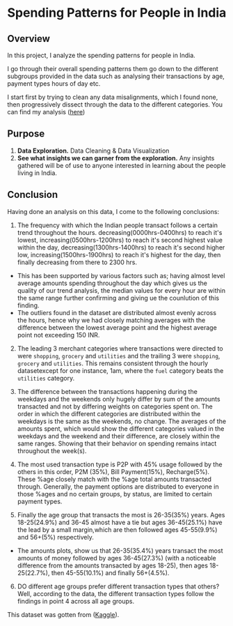 # Spending Patterns for People in India
## Overview
In this project, I analyze the spending patterns for people in India.

I go through their overall spending patterns them go down to the different subgroups provided in the data such as analysing their transactions by age, payment types hours of day etc.

I start first by trying to clean any data misalignments, which I found none, then progressively dissect through the data to the different categories. You can find my analysis ([here](https://github.com/evansmwangik/Spending-Habits-for-People-in-India/blob/master/UPI%20Transactions%202024%20Dataset%20EDA1.ipynb))

## Purpose
1. **Data Exploration.** Data Cleaning & Data Visualization
2. **See what insights we can garner from the exploration.** Any insights gathered will be of use to anyone interested in learning about the people living in India.

## Conclusion
Having done an analysis on this data, I come to the following conclusions:
1. The frequency with which the Indian people transact follows a certain trend throughout the hours. decreasing(0000hrs-0400hrs) to reach it's lowest, increasing(0500hrs-1200hrs) to reach it's second highest value within the day, decreasing(1300hrs-1400hrs) to reach it's second higher low, increasing(1500hrs-1900hrs) to reach it's highest for the day, then finally decreasing from there to 2300 hrs.
- This has been supported by various factors such as; having almost level average amounts spending throughout the day which gives us the quality of our trend analysis, the median values for every hour are within the same range further confirming and giving ue the counlution of this finding.
- The outliers found in the dataset are distributed almost evenly across the hours, hence why we had closely matching averages with the difference between the lowest average point and the highest average point not exceeding 150 INR.

2. The leading 3 merchant categories where transactions were directed to were `shopping`, `grocery` and `utilities` and the trailing 3 were `shopping`, `grocery` and `utilities`. This remains consistent through the hourly datasetexcept for one instance, 1am, where the `fuel` category beats the `utilities` category.

3. The difference between the transactions happening during the weekdays and the weekends only hugely differ by sum of the amounts transacted and not by differing weights on categories spent on. The order in which the different categories are distributed within the weekdays is the same as the weekends, no change. The averages of the amounts spent, which would show the different categories valued in the weekdays and the weekend and their difference, are closely within the same ranges. Showing that their behavior on spending remains intact throughout the week(s).

4. The most used transaction type is P2P with 45% usage followed by the others in this order, P2M (35%), Bill Payment(15%), Recharge(5%). These %age closely match with the %age total amounts transacted through. Generally, the payment options are distributed to everyone in those %ages and no certain groups, by status, are limited to certain payment types.

5. Finally the age group that transacts the most is 26-35(35%) years. Ages 18-25(24.9%) and 36-45 almost have a tie but ages 36-45(25.1%) have the lead by a small margin,which are then followed ages 45-55(9.9%) and 56+(5%) respectively.
- The amounts plots, show us that 26-35(35.4%) years transact the most amounts of money followed by ages 36-45(27.3%) (with a noticeable difference from the amounts transacted by ages 18-25), then ages 18-25(22.7%), then 45-55(10.1%) and finally 56+(4.5%).

6. DO different age groups prefer different transaction types that others? Well, according to the data, the different transaction types follow the findings in point 4 across all age groups.


This dataset was gotten from ([Kaggle](https://www.kaggle.com/datasets/skullagos5246/upi-transactions-2024-dataset?resource=download)).
